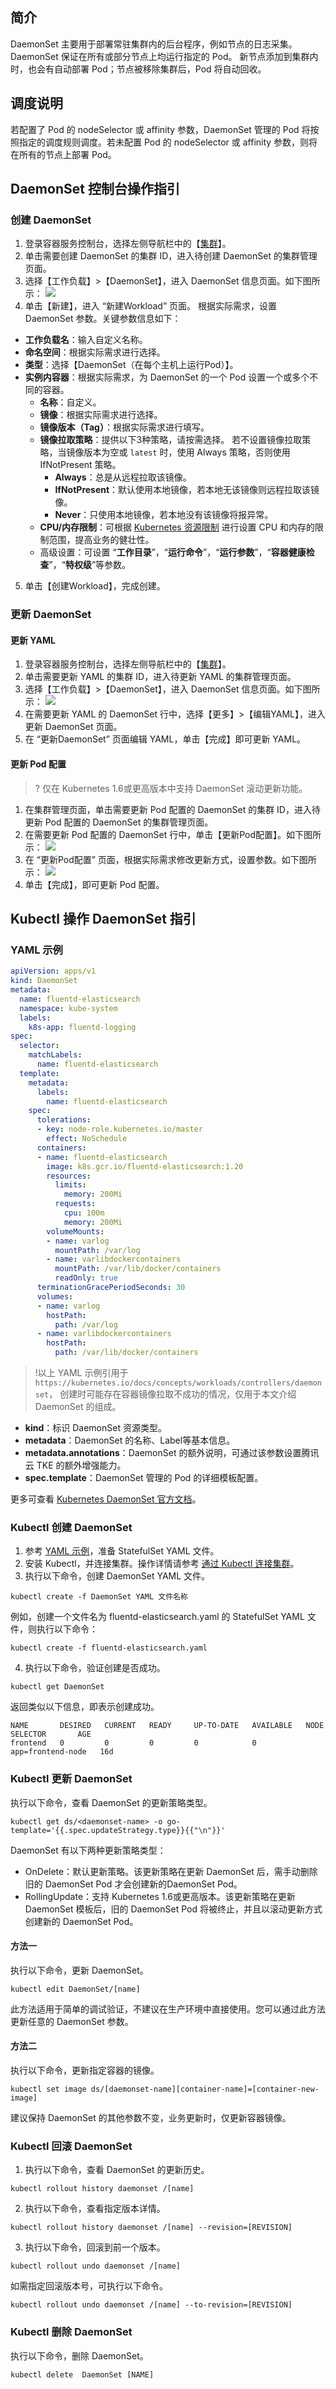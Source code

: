 ## 简介

DaemonSet 主要用于部署常驻集群内的后台程序，例如节点的日志采集。DaemonSet 保证在所有或部分节点上均运行指定的 Pod。 新节点添加到集群内时，也会有自动部署 Pod；节点被移除集群后，Pod 将自动回收。

## 调度说明

若配置了 Pod 的 nodeSelector 或 affinity 参数，DaemonSet 管理的 Pod 将按照指定的调度规则调度。若未配置 Pod 的 nodeSelector 或 affinity 参数，则将在所有的节点上部署 Pod。

## DaemonSet 控制台操作指引

### 创建 DaemonSet
1. 登录容器服务控制台，选择左侧导航栏中的【[集群](https://console.cloud.tencent.com/tke2/cluster)】。
2. 单击需要创建 DaemonSet 的集群 ID，进入待创建 DaemonSet 的集群管理页面。
3. 选择【工作负载】>【DaemonSet】，进入 DaemonSet 信息页面。如下图所示：
![](https://main.qcloudimg.com/raw/4c9a1a9e7115d341c4426833a76077c0.png)
4. 单击【新建】，进入 “新建Workload” 页面。
根据实际需求，设置 DaemonSet 参数。关键参数信息如下：
 - **工作负载名**：输入自定义名称。
 - **命名空间**：根据实际需求进行选择。
 - **类型**：选择【DaemonSet（在每个主机上运行Pod）】。
 - **实例内容器**：根据实际需求，为 DaemonSet 的一个 Pod 设置一个或多个不同的容器。
    - **名称**：自定义。
    - **镜像**：根据实际需求进行选择。
    - **镜像版本（Tag）**：根据实际需求进行填写。
    - **镜像拉取策略**：提供以下3种策略，请按需选择。
      若不设置镜像拉取策略，当镜像版本为空或 `latest` 时，使用 Always 策略，否则使用 IfNotPresent 策略。
       - **Always**：总是从远程拉取该镜像。
       - **IfNotPresent**：默认使用本地镜像，若本地无该镜像则远程拉取该镜像。
       - **Never**：只使用本地镜像，若本地没有该镜像将报异常。
    - **CPU/内存限制**：可根据 [Kubernetes 资源限制](https://kubernetes.io/docs/concepts/configuration/manage-compute-resources-container/) 进行设置 CPU 和内存的限制范围，提高业务的健壮性。
    - 高级设置：可设置 “**工作目录**”，“**运行命令**”，“**运行参数**”，“**容器健康检查**”，“**特权级**”等参数。
5. 单击【创建Workload】，完成创建。

### 更新 DaemonSet

#### 更新 YAML
1. 登录容器服务控制台，选择左侧导航栏中的【[集群](https://console.cloud.tencent.com/tke2/cluster)】。
2. 单击需要更新 YAML 的集群 ID，进入待更新 YAML 的集群管理页面。
4. 选择【工作负载】>【DaemonSet】，进入 DaemonSet 信息页面。如下图所示：
![](https://main.qcloudimg.com/raw/292064b549bd53d5e6f24bfa2a44b141.png)
5. 在需要更新 YAML 的 DaemonSet 行中，选择【更多】>【编辑YAML】，进入更新 DaemonSet 页面。
6. 在 “更新DaemonSet” 页面编辑 YAML，单击【完成】即可更新 YAML。

#### 更新 Pod 配置
>? 仅在 Kubernetes 1.6或更高版本中支持 DaemonSet 滚动更新功能。
>
1. 在集群管理页面，单击需要更新 Pod 配置的 DaemonSet 的集群 ID，进入待更新 Pod 配置的 DaemonSet 的集群管理页面。
2. 在需要更新 Pod 配置的 DaemonSet 行中，单击【更新Pod配置】。如下图所示：
![](https://main.qcloudimg.com/raw/22a518ea2069ff209ea9b3175bcbb248.png)
3. 在 “更新Pod配置” 页面，根据实际需求修改更新方式，设置参数。如下图所示：
![](https://main.qcloudimg.com/raw/3205e96b04d94c693af9f8fb28614cff.png)
4. 单击【完成】，即可更新 Pod 配置。

## Kubectl 操作 DaemonSet 指引


### YAML 示例[](id:YAMLSample)
```Yaml
apiVersion: apps/v1
kind: DaemonSet
metadata:
  name: fluentd-elasticsearch
  namespace: kube-system
  labels:
    k8s-app: fluentd-logging
spec:
  selector:
    matchLabels:
      name: fluentd-elasticsearch
  template:
    metadata:
      labels:
        name: fluentd-elasticsearch
    spec:
      tolerations:
      - key: node-role.kubernetes.io/master
        effect: NoSchedule
      containers:
      - name: fluentd-elasticsearch
        image: k8s.gcr.io/fluentd-elasticsearch:1.20
        resources:
          limits:
            memory: 200Mi
          requests:
            cpu: 100m
            memory: 200Mi
        volumeMounts:
        - name: varlog
          mountPath: /var/log
        - name: varlibdockercontainers
          mountPath: /var/lib/docker/containers
          readOnly: true
      terminationGracePeriodSeconds: 30
      volumes:
      - name: varlog
        hostPath:
          path: /var/log
      - name: varlibdockercontainers
        hostPath:
          path: /var/lib/docker/containers
```
>!以上 YAML 示例引用于 `https://kubernetes.io/docs/concepts/workloads/controllers/daemonset`， 创建时可能存在容器镜像拉取不成功的情况，仅用于本文介绍 DaemonSet 的组成。

- **kind**：标识 DaemonSet 资源类型。
- **metadata**：DaemonSet 的名称、Label等基本信息。
- **metadata.annotations**：DaemonSet 的额外说明，可通过该参数设置腾讯云 TKE 的额外增强能力。
- **spec.template**：DaemonSet 管理的 Pod 的详细模板配置。

更多可查看 [Kubernetes DaemonSet 官方文档](https://kubernetes.io/docs/concepts/workloads/controllers/daemonset/)。

### Kubectl 创建 DaemonSet

1. 参考 [YAML 示例](#YAMLSample)，准备 StatefulSet YAML 文件。
2. 安装 Kubectl，并连接集群。操作详情请参考 [通过 Kubectl 连接集群](https://cloud.tencent.com/document/product/457/8438)。
3. 执行以下命令，创建 DaemonSet YAML 文件。
```shell
kubectl create -f DaemonSet YAML 文件名称
```
例如，创建一个文件名为 fluentd-elasticsearch.yaml 的 StatefulSet YAML 文件，则执行以下命令：
```shell
kubectl create -f fluentd-elasticsearch.yaml
```
4. 执行以下命令，验证创建是否成功。
```shell
kubectl get DaemonSet
```
返回类似以下信息，即表示创建成功。
```
NAME       DESIRED   CURRENT   READY     UP-TO-DATE   AVAILABLE   NODE SELECTOR       AGE
frontend   0         0         0         0            0           app=frontend-node   16d
```

### Kubectl 更新 DaemonSet

执行以下命令，查看 DaemonSet 的更新策略类型。
```
kubectl get ds/<daemonset-name> -o go-template='{{.spec.updateStrategy.type}}{{"\n"}}'
```
DaemonSet 有以下两种更新策略类型：
- OnDelete：默认更新策略。该更新策略在更新 DaemonSet 后，需手动删除旧的 DaemonSet Pod 才会创建新的DaemonSet Pod。
- RollingUpdate：支持 Kubernetes 1.6或更高版本。该更新策略在更新 DaemonSet 模板后，旧的 DaemonSet Pod 将被终止，并且以滚动更新方式创建新的 DaemonSet Pod。

#### 方法一

执行以下命令，更新 DaemonSet。
```
kubectl edit DaemonSet/[name]
```
此方法适用于简单的调试验证，不建议在生产环境中直接使用。您可以通过此方法更新任意的 DaemonSet 参数。

#### 方法二

执行以下命令，更新指定容器的镜像。
```
kubectl set image ds/[daemonset-name][container-name]=[container-new-image]
```
建议保持 DaemonSet 的其他参数不变，业务更新时，仅更新容器镜像。

### Kubectl 回滚 DaemonSet

1. 执行以下命令，查看 DaemonSet 的更新历史。
```
kubectl rollout history daemonset /[name]
```
2. 执行以下命令，查看指定版本详情。
```
kubectl rollout history daemonset /[name] --revision=[REVISION]
```
3. 执行以下命令，回滚到前一个版本。
```
kubectl rollout undo daemonset /[name]
```
如需指定回滚版本号，可执行以下命令。
```
kubectl rollout undo daemonset /[name] --to-revision=[REVISION]
```

### Kubectl 删除 DaemonSet
执行以下命令，删除 DaemonSet。
```
kubectl delete  DaemonSet [NAME]
```


